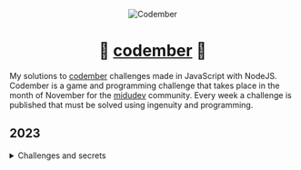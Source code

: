 <div align="center">

![Codember](./assets/codember.webp)

# 📗 [codember](https://codember.dev) 📗

</div>

My solutions to [codember](https://codember.dev) challenges made in JavaScript with NodeJS. Codember is a game and programming challenge that takes place in the month of November for the [midudev](https://midu.dev) community. Every week a challenge is published that must be solved using ingenuity and programming.


## 2023
<details>
<summary>Challenges and secrets</summary>


### Challenges

- [Challenge 1](/2023/challenge_01/challenge.md)


### Secrets

- [View](/2023/challenge_01/challenge.md)

